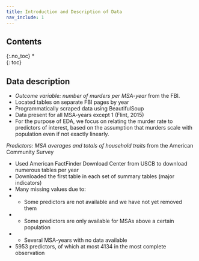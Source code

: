 ```yaml
---
title: Introduction and Description of Data 
nav_include: 1
---
```


## Contents
{:.no_toc}
*  
{: toc}

## Data description
- _Outcome variable: number of murders per MSA-year_ from the FBI. 
- Located tables on separate FBI pages by year
- Programmatically scraped data using BeautifulSoup 
- Data present for all MSA-years except 1 (Flint, 2015)
- For the purpose of EDA, we focus on relating the murder rate to predictors of interest, based on the assumption that murders scale with population even if not exactly linearly.

_Predictors: MSA averages and totals of household traits_ from the American Community Survey
- Used American FactFinder Download Center from USCB to download numerous tables per year
- Downloaded the first table in each set of summary tables (major indicators) 
- Many missing values due to:
- * Some predictors are not available and we have not yet removed them
- * Some predictors are only available for MSAs above a certain population
- * Several MSA-years with no data available
- 5953 predictors, of which at most 4134 in the most complete observation

